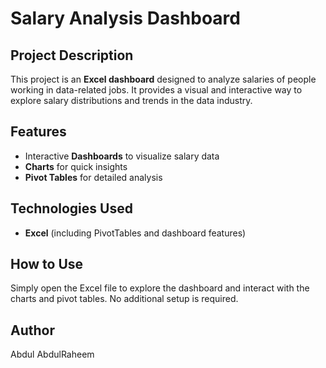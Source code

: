 # Salary Analysis Dashboard

## Project Description
This project is an **Excel dashboard** designed to analyze salaries of people working in data-related jobs. It provides a visual and interactive way to explore salary distributions and trends in the data industry.

## Features
- Interactive **Dashboards** to visualize salary data
- **Charts** for quick insights
- **Pivot Tables** for detailed analysis

## Technologies Used
- **Excel** (including PivotTables and dashboard features)

## How to Use
Simply open the Excel file to explore the dashboard and interact with the charts and pivot tables. No additional setup is required.

## Author
Abdul AbdulRaheem

